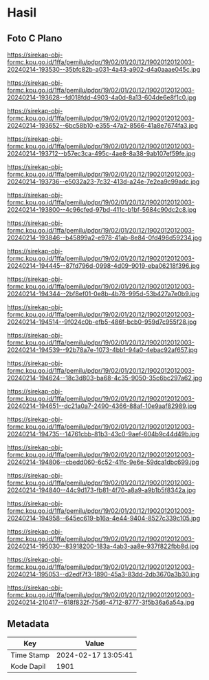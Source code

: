 # Hasil

## Foto C Plano

https://sirekap-obj-formc.kpu.go.id/1ffa/pemilu/pdpr/19/02/01/20/12/1902012012003-20240214-193530--35bfc82b-a031-4a43-a902-d4a0aaae045c.jpg

https://sirekap-obj-formc.kpu.go.id/1ffa/pemilu/pdpr/19/02/01/20/12/1902012012003-20240214-193628--fd018fdd-4903-4a0d-8a13-604de6e8f1c0.jpg

https://sirekap-obj-formc.kpu.go.id/1ffa/pemilu/pdpr/19/02/01/20/12/1902012012003-20240214-193652--6bc58b10-e355-47a2-8566-41a8e7674fa3.jpg

https://sirekap-obj-formc.kpu.go.id/1ffa/pemilu/pdpr/19/02/01/20/12/1902012012003-20240214-193712--b57ec3ca-495c-4ae8-8a38-9ab107ef59fe.jpg

https://sirekap-obj-formc.kpu.go.id/1ffa/pemilu/pdpr/19/02/01/20/12/1902012012003-20240214-193736--e5032a23-7c32-413d-a24e-7e2ea9c99adc.jpg

https://sirekap-obj-formc.kpu.go.id/1ffa/pemilu/pdpr/19/02/01/20/12/1902012012003-20240214-193800--4c96cfed-97bd-411c-b1bf-5684c90dc2c8.jpg

https://sirekap-obj-formc.kpu.go.id/1ffa/pemilu/pdpr/19/02/01/20/12/1902012012003-20240214-193846--b45899a2-e978-41ab-8e84-0fd496d59234.jpg

https://sirekap-obj-formc.kpu.go.id/1ffa/pemilu/pdpr/19/02/01/20/12/1902012012003-20240214-194445--87fd796d-0998-4d09-9019-eba06218f396.jpg

https://sirekap-obj-formc.kpu.go.id/1ffa/pemilu/pdpr/19/02/01/20/12/1902012012003-20240214-194344--2bf8ef01-0e8b-4b78-995d-53b427a7e0b9.jpg

https://sirekap-obj-formc.kpu.go.id/1ffa/pemilu/pdpr/19/02/01/20/12/1902012012003-20240214-194514--9f024c0b-efb5-486f-bcb0-959d7c955f28.jpg

https://sirekap-obj-formc.kpu.go.id/1ffa/pemilu/pdpr/19/02/01/20/12/1902012012003-20240214-194539--92b78a7e-1073-4bb1-94a0-4ebac92af657.jpg

https://sirekap-obj-formc.kpu.go.id/1ffa/pemilu/pdpr/19/02/01/20/12/1902012012003-20240214-194624--18c3d803-ba68-4c35-9050-35c6bc297a62.jpg

https://sirekap-obj-formc.kpu.go.id/1ffa/pemilu/pdpr/19/02/01/20/12/1902012012003-20240214-194651--dc21a0a7-2490-4366-88af-10e9aaf82989.jpg

https://sirekap-obj-formc.kpu.go.id/1ffa/pemilu/pdpr/19/02/01/20/12/1902012012003-20240214-194735--14761cbb-81b3-43c0-9aef-604b9c44d49b.jpg

https://sirekap-obj-formc.kpu.go.id/1ffa/pemilu/pdpr/19/02/01/20/12/1902012012003-20240214-194806--cbedd060-6c52-41fc-9e6e-59dca1dbc699.jpg

https://sirekap-obj-formc.kpu.go.id/1ffa/pemilu/pdpr/19/02/01/20/12/1902012012003-20240214-194840--44c9d173-fb81-4f70-a8a9-a9b1b5f8342a.jpg

https://sirekap-obj-formc.kpu.go.id/1ffa/pemilu/pdpr/19/02/01/20/12/1902012012003-20240214-194958--645ec619-b16a-4e44-9404-8527c339c105.jpg

https://sirekap-obj-formc.kpu.go.id/1ffa/pemilu/pdpr/19/02/01/20/12/1902012012003-20240214-195030--83918200-183a-4ab3-aa8e-937f822fbb8d.jpg

https://sirekap-obj-formc.kpu.go.id/1ffa/pemilu/pdpr/19/02/01/20/12/1902012012003-20240214-195053--d2edf7f3-1890-45a3-83dd-2db3670a3b30.jpg

https://sirekap-obj-formc.kpu.go.id/1ffa/pemilu/pdpr/19/02/01/20/12/1902012012003-20240214-210417--618f832f-75d6-4712-8777-3f5b36a6a54a.jpg


## Metadata

| Key        | Value               |
| ---------- | ------------------- |
| Time Stamp | 2024-02-17 13:05:41 |
| Kode Dapil | 1901                |



